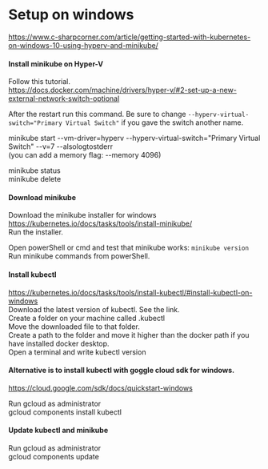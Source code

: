 # Setup on windows
https://www.c-sharpcorner.com/article/getting-started-with-kubernetes-on-windows-10-using-hyperv-and-minikube/  

#### Install minikube on Hyper-V
Follow this tutorial.  
https://docs.docker.com/machine/drivers/hyper-v/#2-set-up-a-new-external-network-switch-optional  

After the restart run this command. Be sure to change ```--hyperv-virtual-switch="Primary Virtual Switch"``` if you gave the switch another name.  

minikube start --vm-driver=hyperv --hyperv-virtual-switch="Primary Virtual Switch" --v=7 --alsologtostderr  
(you can add a memory flag: --memory 4096)  

minikube status  
minikube delete 

#### Download minikube 
Download the minikube installer for windows https://kubernetes.io/docs/tasks/tools/install-minikube/  
Run the installer.  

Open powerShell or cmd and test that minikube works: ```minikube version```  
Run minikube commands from powerShell.  

#### Install kubectl
https://kubernetes.io/docs/tasks/tools/install-kubectl/#install-kubectl-on-windows  
Download the latest version of kubectl. See the link.  
Create a folder on your machine called .kubectl  
Move the downloaded file to that folder.  
Create a path to the folder and move it higher than the docker path if you have installed docker desktop.  
Open a terminal and write kubectl version  

#### Alternative is to install kubectl with goggle cloud sdk for windows.  
https://cloud.google.com/sdk/docs/quickstart-windows  

Run gcloud as administrator  
gcloud components install kubectl  

#### Update kubectl and minikube
Run gcloud as administrator  
gcloud components update  
